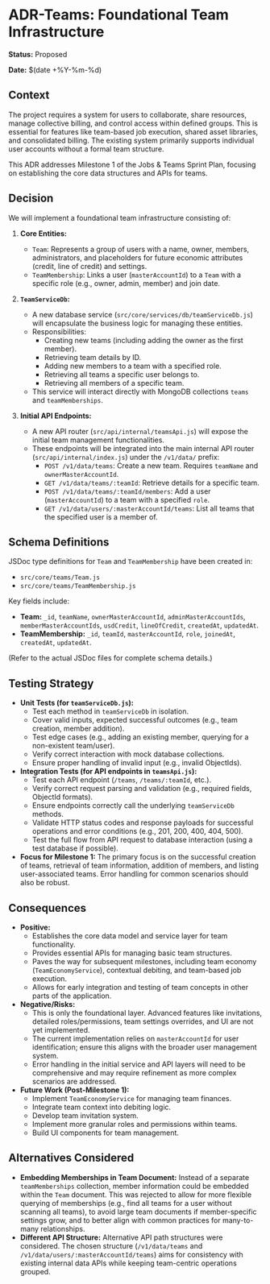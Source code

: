 # ADR-Teams: Foundational Team Infrastructure

**Status:** Proposed

**Date:** $(date +%Y-%m-%d)

## Context

The project requires a system for users to collaborate, share resources, manage collective billing, and control access within defined groups. This is essential for features like team-based job execution, shared asset libraries, and consolidated billing. The existing system primarily supports individual user accounts without a formal team structure.

This ADR addresses Milestone 1 of the Jobs & Teams Sprint Plan, focusing on establishing the core data structures and APIs for teams.

## Decision

We will implement a foundational team infrastructure consisting of:

1.  **Core Entities:**
    *   `Team`: Represents a group of users with a name, owner, members, administrators, and placeholders for future economic attributes (credit, line of credit) and settings.
    *   `TeamMembership`: Links a user (`masterAccountId`) to a `Team` with a specific role (e.g., owner, admin, member) and join date.

2.  **`TeamServiceDb`:**
    *   A new database service (`src/core/services/db/teamServiceDb.js`) will encapsulate the business logic for managing these entities.
    *   Responsibilities:
        *   Creating new teams (including adding the owner as the first member).
        *   Retrieving team details by ID.
        *   Adding new members to a team with a specified role.
        *   Retrieving all teams a specific user belongs to.
        *   Retrieving all members of a specific team.
    *   This service will interact directly with MongoDB collections `teams` and `teamMemberships`.

3.  **Initial API Endpoints:**
    *   A new API router (`src/api/internal/teamsApi.js`) will expose the initial team management functionalities.
    *   These endpoints will be integrated into the main internal API router (`src/api/internal/index.js`) under the `/v1/data/` prefix:
        *   `POST /v1/data/teams`: Create a new team. Requires `teamName` and `ownerMasterAccountId`.
        *   `GET /v1/data/teams/:teamId`: Retrieve details for a specific team.
        *   `POST /v1/data/teams/:teamId/members`: Add a user (`masterAccountId`) to a team with a specified `role`.
        *   `GET /v1/data/users/:masterAccountId/teams`: List all teams that the specified user is a member of.

## Schema Definitions

JSDoc type definitions for `Team` and `TeamMembership` have been created in:
*   `src/core/teams/Team.js`
*   `src/core/teams/TeamMembership.js`

Key fields include:
*   **Team:** `_id`, `teamName`, `ownerMasterAccountId`, `adminMasterAccountIds`, `memberMasterAccountIds`, `usdCredit`, `lineOfCredit`, `createdAt`, `updatedAt`.
*   **TeamMembership:** `_id`, `teamId`, `masterAccountId`, `role`, `joinedAt`, `createdAt`, `updatedAt`.

(Refer to the actual JSDoc files for complete schema details.)

## Testing Strategy

*   **Unit Tests (for `teamServiceDb.js`):**
    *   Test each method in `teamServiceDb` in isolation.
    *   Cover valid inputs, expected successful outcomes (e.g., team creation, member addition).
    *   Test edge cases (e.g., adding an existing member, querying for a non-existent team/user).
    *   Verify correct interaction with mock database collections.
    *   Ensure proper handling of invalid input (e.g., invalid ObjectIds).
*   **Integration Tests (for API endpoints in `teamsApi.js`):**
    *   Test each API endpoint (`/teams`, `/teams/:teamId`, etc.).
    *   Verify correct request parsing and validation (e.g., required fields, ObjectId formats).
    *   Ensure endpoints correctly call the underlying `teamServiceDb` methods.
    *   Validate HTTP status codes and response payloads for successful operations and error conditions (e.g., 201, 200, 400, 404, 500).
    *   Test the full flow from API request to database interaction (using a test database if possible).
*   **Focus for Milestone 1:** The primary focus is on the successful creation of teams, retrieval of team information, addition of members, and listing user-associated teams. Error handling for common scenarios should also be robust.

## Consequences

*   **Positive:**
    *   Establishes the core data model and service layer for team functionality.
    *   Provides essential APIs for managing basic team structures.
    *   Paves the way for subsequent milestones, including team economy (`TeamEconomyService`), contextual debiting, and team-based job execution.
    *   Allows for early integration and testing of team concepts in other parts of the application.
*   **Negative/Risks:**
    *   This is only the foundational layer. Advanced features like invitations, detailed roles/permissions, team settings overrides, and UI are not yet implemented.
    *   The current implementation relies on `masterAccountId` for user identification; ensure this aligns with the broader user management system.
    *   Error handling in the initial service and API layers will need to be comprehensive and may require refinement as more complex scenarios are addressed.
*   **Future Work (Post-Milestone 1):**
    *   Implement `TeamEconomyService` for managing team finances.
    *   Integrate team context into debiting logic.
    *   Develop team invitation system.
    *   Implement more granular roles and permissions within teams.
    *   Build UI components for team management.

## Alternatives Considered

*   **Embedding Memberships in Team Document:** Instead of a separate `teamMemberships` collection, member information could be embedded within the `Team` document. This was rejected to allow for more flexible querying of memberships (e.g., find all teams for a user without scanning all teams), to avoid large team documents if member-specific settings grow, and to better align with common practices for many-to-many relationships.
*   **Different API Structure:** Alternative API path structures were considered. The chosen structure (`/v1/data/teams` and `/v1/data/users/:masterAccountId/teams`) aims for consistency with existing internal data APIs while keeping team-centric operations grouped. 